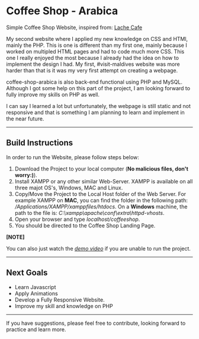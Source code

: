 # Coffee Shop - Arabica

Simple Coffee Shop Website, inspired from: [Lache Cafe](https://preview.themeforest.net/item/lache-caf-and-coffee-shop-theme/full_screen_preview/42098949?_ga=2.155077116.598430147.1672604140-1746428800.1672604140)

My second website where I applied my new knowledge on CSS and HTMl, mainly the PHP. This is one is different than my first one, mainly because I worked on multipled HTML pages and had to code much more CSS. This one I really enjoyed the most because I already had the idea on how to implement the design I had. My first, #visit-maldives website was more harder than that is it was my very first attempt on creating a webpage. 

coffee-shop-arabica is also back-end functional using PHP and MySQL. Although I got some help on this part of the project, I am looking forward to fully improve my skills on PHP as well. 

I can say I learned a lot but unfortunately, the webpage is still static and not responsive and that is something I am planning to learn and implement in the near future.  

* * *

## Build Instructions

In order to run the Website, please follow steps below:
  1. Download the Project to your local computer (**No malicious files, don't worry:)**).
  2. Install XAMPP or any other similar Web-Server. XAMPP is available on all three majot OS's, Windows, MAC and Linux. 
  3. Copy/Move the Project to the Local Host folder of the Web Server. For example XAMPP on **MAC**, you can find the folder in the following path: */Applications/XAMPP/xamppfiles/htdocs*. On a **Windows** machine, the path to the file is: *C:\xampp\apache\conf\extra\httpd-vhosts*.
  4. Open your browser and type *localhost/coffeeshop*. 
  5. You should be directed to the Coffee Shop Landing Page. 
  
**[NOTE]**

You can also just watch the [_demo video_](https://xmueducn-my.sharepoint.com/:v:/g/personal/cst1904908_xmu_edu_my/EdlsFx4-_npLtCBRzGYBDUUBj2-CXB8UuNoTZFYsIt9G_w?e=cNQATx) if you are unable to run the project.  

* * *

## Next Goals
  - Learn Javascript
  - Apply Animations
  - Develop a Fully Responsive Website. 
  - Improve my skill and knowledge on PHP

* * *

If you have suggestions, please feel free to contribute, looking forward to practice and learn more.
